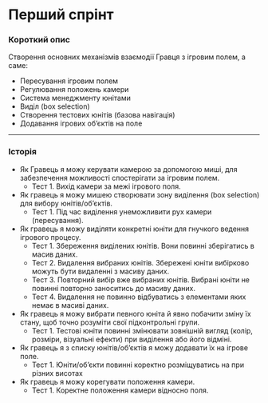 # Перший спрінт

### Короткий опис

Створення основних механізмів взаємодії Гравця з ігровим полем, а саме:
- Пересування ігровим полем 
- Регулювання положень камери 
- Система менеджменту юнітами
- Виділ (box selection)
- Створення тестових юнітів (базова навігація) 
- Додавання ігрових об’єктів на поле
____

### Історія

- Як Гравець я можу керувати камерою за допомогою миші, для забезпечення можливості спостерігати за ігровим полем.
  - Тест 1. Вихід камери за межі ігрового поля.
- Як гравець я можу мишею створювати зону виділення (box selection) для вибору юнітів/об’єктів.
  - Тест 1. Під час виділення унеможливити рух камери (пересування). 
- Як гравець я можу виділяти конкретні юніти для гнучкого ведення ігрового процесу.
  - Тест 1. Збереження виділених юнітів. Вони повинні зберігатись в масив даних.
  - Тест 2. Видалення вибраних юнітів. Збережені юніти вибірково можуть бути видаленні з масиву даних.
  - Тест 3. Повторний вибір вже вибраних юнітів. Вибрані юніти не повинні повторно заноситись до масиву даних.
  - Тест 4. Видалення не повинно відбуватись з елементами яких немає в масиві даних.
- Як гравець я можу вибрати певного юніта й явно побачити зміну їх стану, щоб точно розуміти свої підконтрольні групи.
  - Тест 1. Тестові юніти повинні змінювати зовнішній вигляд (колір, розміри, візуальні ефекти) при виділення або його відміні.
- Як гравець я з списку юнітів/об’єктів я можу додавати їх на ігрове поле.
  - Тест 1. Юніти/об’єкти повинні коректно розміщуватись на при різних висотах
- Як гравець я можу корегувати положення камери.
  - Тест 1. Коректне положення камери відносно поля.
